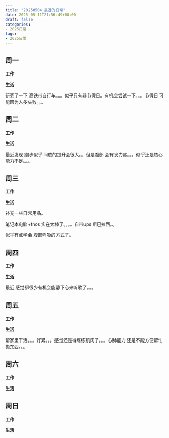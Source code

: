 ```yaml
---
title: "20250504_最近的日常"
date: 2025-05-11T21:56:49+08:00
draft: false
categories:
- 2025日常
tags:
- 2025日常
---
```



## 周一

**工作**



**生活**

研究了一下 高铁带自行车。。。似乎只有非节假日。有机会尝试一下。。。节假日 可能因为人多失败。。。



## 周二

**工作**



**生活**

最近发现 跑步似乎 间歇的提升会很大。。但是腹部 会有发力疼。。。似乎还是核心能力不足。。。



## 周三


**工作**



**生活**

补充一些日常用品。

笔记本电脑+fnos 实在太棒了。。。。自带ups 斯巴拉西。。

似乎有点学会 腹部呼吸的方式了。



## 周四


**工作**



**生活**

最近 感觉都很少有机会能静下心来听歌了。。。


## 周五


**工作**



**生活**

帮家里干活。。。好累。。。感觉还是得练练肌肉了。。。心肺能力 还是不能方便帮忙搬东西。。。

## 周六


**工作**



**生活**


## 周日


**工作**



**生活**




